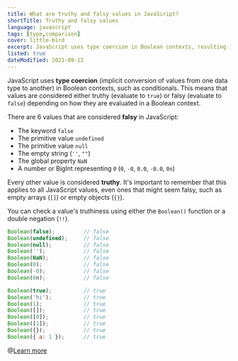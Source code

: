 ```yaml
---
title: What are truthy and falsy values in JavaScript?
shortTitle: Truthy and falsy values
language: javascript
tags: [type,comparison]
cover: little-bird
excerpt: JavaScript uses type coercion in Boolean contexts, resulting in truthy or falsy values. Get a hang of how it all works in this quick guide.
listed: true
dateModified: 2021-09-12
---
```


JavaScript uses **type coercion** (implicit conversion of values from one data type to another) in Boolean contexts, such as conditionals. This means that values are considered either truthy (evaluate to `true`) or falsy (evaluate to `false`) depending on how they are evaluated in a Boolean context.

There are 6 values that are considered **falsy** in JavaScript:

- The keyword `false`
- The primitive value `undefined`
- The primitive value `null`
- The empty string (`''`, `""`)
- The global property `NaN`
- A number or BigInt representing `0` (`0`, `-0`, `0.0`, `-0.0`, `0n`)

Every other value is considered **truthy**. It's important to remember that this applies to all JavaScript values, even ones that might seem falsy, such as empty arrays (`[]`) or empty objects (`{}`).

You can check a value's truthiness using either the `Boolean()` function or a double negation (`!!`).

```js
Boolean(false);         // false
Boolean(undefined);     // false
Boolean(null);          // false
Boolean('');            // false
Boolean(NaN);           // false
Boolean(0);             // false
Boolean(-0);            // false
Boolean(0n);            // false

Boolean(true);          // true
Boolean('hi');          // true
Boolean(1);             // true
Boolean([]);            // true
Boolean([0]);           // true
Boolean([1]);           // true
Boolean({});            // true
Boolean({ a: 1 });      // true
```

@[Learn more](/js/s/boolean-function)
